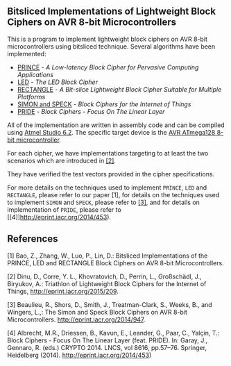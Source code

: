 ## Bitsliced Implementations of Lightweight Block Ciphers on AVR 8-bit Microcontrollers

This is a program to implement lightweight block ciphers on AVR 8-bit microcontrollers using bitsliced technique.
Several algorithms have been implemented:

  - [PRINCE](http://eprint.iacr.org/2012/529) - *A Low-latency Block Cipher for Pervasive Computing Applications*
  - [LED](http://eprint.iacr.org/2012/600) - *The LED Block Cipher*
  - [RECTANGLE](http://eprint.iacr.org/2014/084) - *A Bit-slice Lightweight Block Cipher Suitable for Multiple Platforms*
  - [SIMON and SPECK](http://eprint.iacr.org/2015/585) - *Block Ciphers for the Internet of Things*
  - [PRIDE](http://eprint.iacr.org/2014/453) - *Block Ciphers - Focus On The Linear Layer*
  
All of the implementation are written in assembly code and can be compiled using [Atmel Studio 6.2](http://www.atmel.com/tools/ATMELSTUDIO.aspx). The specific target device is the [AVR ATmega128 8-bit microcontroller](http://www.atmel.com/products/microcontrollers/avr/default.aspx).

For each cipher, we have implementations targeting to at least the two scenarios which are introduced in [\[2\]](http://eprint.iacr.org/2015/209).

They have verified the test vectors provided in the cipher specifications.

For more details on the techniques used to implement `PRINCE`, `LED` and `RECTANGLE`, please refer to our paper \[1\], for details on the techniques used to implement `SIMON` and `SPECK`, please refer to [\[3\]](http://eprint.iacr.org/2014/947), and for details on implementation of `PRIDE`, please refer to [\[4\]]http://eprint.iacr.org/2014/453).

## References
[1] Bao, Z., Zhang, W., Luo, P., Lin, D.: Bitsliced Implementations of the PRINCE, LED and RECTANGLE Block Ciphers
on AVR 8-bit Microcontrollers.

[2] Dinu, D., Corre, Y. L., Khovratovich, D., Perrin, L., Großschädl, J., Biryukov, A.: Triathlon of Lightweight Block Ciphers for the Internet of Things, http://eprint.iacr.org/2015/209.

[3] Beaulieu, R., Shors, D., Smith, J., Treatman-Clark, S., Weeks, B., and Wingers, L.,: The Simon and Speck Block Ciphers
on AVR 8-bit Microcontrollers. http://eprint.iacr.org/2014/947.

[4] Albrecht, M.R., Driessen, B., Kavun, E., Leander, G., Paar, C., Yalçin, T.: Block Ciphers - Focus On The Linear Layer
(feat. PRIDE). In: Garay, J., Gennaro, R. (eds.) CRYPTO 2014. LNCS, vol 8616, pp.57–76. Springer, Heidelberg (2014). http://eprint.iacr.org/2014/453)
